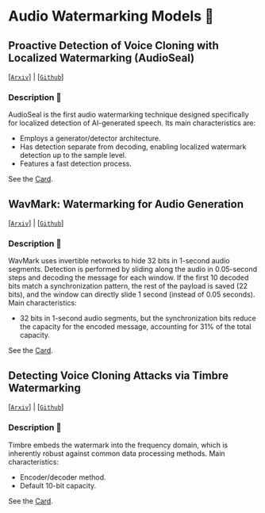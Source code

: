 # Audio Watermarking Models 🎵

## Proactive Detection of Voice Cloning with Localized Watermarking (AudioSeal)

[[`Arxiv`](https://arxiv.org/abs/2401.17264)] | [[`Github`](https://github.com/facebookresearch/audioseal)]

### Description 📜

AudioSeal is the first audio watermarking technique designed specifically for localized detection of AI-generated speech. Its main characteristics are:

- Employs a generator/detector architecture.
- Has detection separate from decoding, enabling localized watermark detection up to the sample level.
- Features a fast detection process.

See the [Card](../../cards/audio/audioseal.yaml).

## WavMark: Watermarking for Audio Generation

[[`Arxiv`](https://arxiv.org/abs/2308.12770)] | [[`Github`](https://github.com/swesterfeld/audiowmark)]

### Description 📜

WavMark uses invertible networks to hide 32 bits in 1-second audio segments. Detection is performed by sliding along the audio in 0.05-second steps and decoding the message for each window. If the first 10 decoded bits match a synchronization pattern, the rest of the payload is saved (22 bits), and the window can directly slide 1 second (instead of 0.05 seconds). Main characteristics:

- 32 bits in 1-second audio segments, but the synchronization bits reduce the capacity for the encoded message, accounting for 31% of the total capacity.

See the [Card](../../cards/audio/wavmark.yaml).

## Detecting Voice Cloning Attacks via Timbre Watermarking

[[`Arxiv`](https://arxiv.org/abs/2312.03410)] | [[`Github`](https://github.com/TimbreWatermarking/TimbreWatermarking)]

### Description 📜

Timbre embeds the watermark into the frequency domain, which is inherently robust against common data processing methods. Main characteristics:

- Encoder/decoder method.
- Default 10-bit capacity.

See the [Card](../../cards/audio/timbre.yaml).